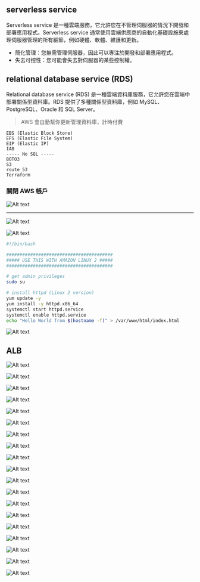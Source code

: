 ## serverless service

Serverless service 是一種雲端服務，它允許您在不管理伺服器的情況下開發和部署應用程式。Serverless service 通常使用雲端供應商的自動化基礎設施來處理伺服器管理的所有細節，例如硬體、軟體、維護和更新。

* 簡化管理：您無需管理伺服器，因此可以專注於開發和部署應用程式。
* 失去可控性：您可能會失去對伺服器的某些控制權。

## relational database service (RDS)

Relational database service (RDS) 是一種雲端資料庫服務，它允許您在雲端中部署關係型資料庫。RDS 提供了多種關係型資料庫，例如 MySQL、PostgreSQL、Oracle 和 SQL Server。

> AWS 會自動幫你更新管理資料庫，計時付費

```
EBS (Elastic Block Store)
EFS (Elastic File System)
EIP (Elastic IP)
IAB
----- No SQL -----
BOTO3
S3 
route 53
Terraform
```

### 關閉 AWS 帳戶

![Alt text](image.png)

---

![Alt text](image-1.png)

![Alt text](image-2.png)

```bash
#!/bin/bash

########################################
##### USE THIS WITH AMAZON LINUX 2 #####
########################################

# get admin privileges
sudo su

# install httpd (Linux 2 version)
yum update -y
yum install -y httpd.x86_64
systemctl start httpd.service
systemctl enable httpd.service
echo "Hello World from $(hostname -f)" > /var/www/html/index.html
```
![Alt text](image-3.png)

## ALB

![Alt text](image-4.png)

![Alt text](image-5.png)

![Alt text](image-6.png)

![Alt text](image-7.png)

![Alt text](image-8.png)

![Alt text](image-9.png)

![Alt text](image-10.png)

![Alt text](image-11.png)

![Alt text](image-12.png)

![Alt text](image-13.png)

![Alt text](image-14.png)

![Alt text](image-15.png)

![Alt text](image-16.png)

![Alt text](image-17.png)

![Alt text](image-18.png)

![Alt text](image-19.png)

![Alt text](image-20.png)

![Alt text](image-21.png)

![Alt text](image-22.png)

